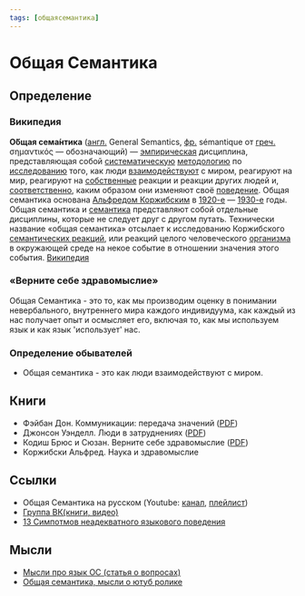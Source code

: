 ```yaml
---
tags: [общаясемантика]
---
```

# Общая Семантика

## Определение

### Википедия

**О́бщая сема́нтика** ([англ.](https://ru.wikipedia.org/wiki/%D0%90%D0%BD%D0%B3%D0%BB%D0%B8%D0%B9%D1%81%D0%BA%D0%B8%D0%B9_%D1%8F%D0%B7%D1%8B%D0%BA "Английский язык") General Semantics, [фр.](https://ru.wikipedia.org/wiki/%D0%A4%D1%80%D0%B0%D0%BD%D1%86%D1%83%D0%B7%D1%81%D0%BA%D0%B8%D0%B9_%D1%8F%D0%B7%D1%8B%D0%BA "Французский язык") sémantique от [греч.](https://ru.wikipedia.org/wiki/%D0%93%D1%80%D0%B5%D1%87%D0%B5%D1%81%D0%BA%D0%B8%D0%B9_%D1%8F%D0%B7%D1%8B%D0%BA "Греческий язык") σημαντικός — обозначающий) — [эмпирическая](https://ru.wikipedia.org/wiki/%D0%AD%D0%BC%D0%BF%D0%B8%D1%80%D0%B8%D0%B7%D0%BC "Эмпиризм") дисциплина, представляющая собой [систематическую](https://ru.wikipedia.org/wiki/%D0%A1%D0%B8%D1%81%D1%82%D0%B5%D0%BC%D0%B0 "Система") [методологию](https://ru.wikipedia.org/wiki/%D0%9C%D0%B5%D1%82%D0%BE%D0%B4%D0%BE%D0%BB%D0%BE%D0%B3%D0%B8%D1%8F "Методология") по [исследованию](https://ru.wikipedia.org/wiki/%D0%98%D1%81%D1%81%D0%BB%D0%B5%D0%B4%D0%BE%D0%B2%D0%B0%D0%BD%D0%B8%D0%B5 "Исследование") того, как люди [взаимодействуют](https://ru.wikipedia.org/wiki/%D0%92%D0%B7%D0%B0%D0%B8%D0%BC%D0%BE%D0%B4%D0%B5%D0%B9%D1%81%D1%82%D0%B2%D0%B8%D0%B5 "Взаимодействие") с миром, реагируют на мир, реагируют на [собственные](https://ru.wikipedia.org/wiki/%D0%A1%D0%BE%D0%B1%D1%81%D1%82%D0%B2%D0%B5%D0%BD%D0%BD%D0%BE%D1%81%D1%82%D1%8C "Собственность") реакции и реакции других людей и, [соответственно](https://ru.wikipedia.org/wiki/%D0%A1%D0%BE%D0%BE%D1%82%D0%B2%D0%B5%D1%82%D1%81%D1%82%D0%B2%D0%B8%D0%B5 "Соответствие"), каким образом они изменяют своё [поведение](https://ru.wikipedia.org/wiki/%D0%9F%D0%BE%D0%B2%D0%B5%D0%B4%D0%B5%D0%BD%D0%B8%D0%B5 "Поведение"). Общая семантика основана [Альфредом Коржибским](https://ru.wikipedia.org/wiki/%D0%9A%D0%BE%D1%80%D0%B6%D0%B8%D0%B1%D1%81%D0%BA%D0%B8,_%D0%90%D0%BB%D1%8C%D1%84%D1%80%D0%B5%D0%B4 "Коржибски, Альфред") в [1920-е](https://ru.wikipedia.org/wiki/1920-%D0%B5 "1920-е") — [1930-е](https://ru.wikipedia.org/wiki/1930-%D0%B5 "1930-е") годы. Общая семантика и [семантика](https://ru.wikipedia.org/wiki/%D0%A1%D0%B5%D0%BC%D0%B0%D0%BD%D1%82%D0%B8%D0%BA%D0%B0 "Семантика") представляют собой отдельные дисциплины, которые не следует друг с другом путать. Технически название «общая семантика» отсылает к исследованию Коржибского [семантических реакций](https://ru.wikipedia.org/w/index.php?title=%D0%A1%D0%B5%D0%BC%D0%B0%D0%BD%D1%82%D0%B8%D1%87%D0%B5%D1%81%D0%BA%D0%B0%D1%8F_%D1%80%D0%B5%D0%B0%D0%BA%D1%86%D0%B8%D1%8F&action=edit&redlink=1 "Семантическая реакция (страница отсутствует)"), или реакций целого человеческого [организма](https://ru.wikipedia.org/wiki/%D0%9E%D1%80%D0%B3%D0%B0%D0%BD%D0%B8%D0%B7%D0%BC "Организм") в окружающей среде на некое событие в отношении значения этого события. [Википедия](https://ru.wikipedia.org/wiki/%D0%9E%D0%B1%D1%89%D0%B0%D1%8F_%D1%81%D0%B5%D0%BC%D0%B0%D0%BD%D1%82%D0%B8%D0%BA%D0%B0)

### «Верните себе здравомыслие»

Общая Семантика - это то, как мы производим оценку в понимании невербального, внутреннего мира каждого индивидуума, как каждый из нас получает опыт и осмысляет его, включая то, как мы используем язык и как язык 'использует' нас.

### Определение обывателей

- Общая семантика - это как люди взаимодействуют с миром.

## Книги

* Фэйбан Дон. Коммуникации: передача значений ([PDF](https://drive.google.com/file/d/1__uAKVZ8Lv_wPrKguQBMWZfDI_cKX77f/view?usp=sharing))
* Джонсон Уэнделл. Люди в затруднениях ([PDF](https://drive.google.com/file/d/10BVzxFysNRkR2yUE54nmBy0ElcGeW8i6/view?usp=sharing))
* Кодиш Брюс и Сюзан. Верните себе здравомыслие ([PDF](https://drive.google.com/file/d/1i_DYGs0w6uoGtKbvlMYtedRqWvOh0LeE/view?usp=sharing))
* Коржибски Альфред. Наука и здравомыслие

## Ссылки

* Общая Семантика на русском (Youtube: [канал](https://www.youtube.com/c/%D0%9E%D0%B1%D1%89%D0%B0%D1%8F%D0%A1%D0%B5%D0%BC%D0%B0%D0%BD%D1%82%D0%B8%D0%BA%D0%B0%D0%BD%D0%B0%D1%80%D1%83%D1%81%D1%81%D0%BA%D0%BE%D0%BC), [плейлист](https://www.youtube.com/playlist?list=PLGafSa9Sy2TbuK47kg8on8KWs9_04UL9m))
* [Группа ВК(книги, видео)](https://vk.com/generalsemantics)
* [13 Симпотмов неадекватного языкового поведения](13%20%D0%A1%D0%B8%D0%BC%D0%BF%D0%BE%D1%82%D0%BC%D0%BE%D0%B2%20%D0%BD%D0%B5%D0%B0%D0%B4%D0%B5%D0%BA%D0%B2%D0%B0%D1%82%D0%BD%D0%BE%D0%B3%D0%BE%20%D1%8F%D0%B7%D1%8B%D0%BA%D0%BE%D0%B2%D0%BE%D0%B3%D0%BE%20%D0%BF%D0%BE%D0%B2%D0%B5%D0%B4%D0%B5%D0%BD%D0%B8%D1%8F.md)

## Мысли

- [Мысли про язык ОС (статья о вопросах)](%D0%9C%D1%8B%D1%81%D0%BB%D0%B8%20%D0%BF%D1%80%D0%BE%20%D1%8F%D0%B7%D1%8B%D0%BA%20%D0%9E%D0%A1%20(%D1%81%D1%82%D0%B0%D1%82%D1%8C%D1%8F%20%D0%BE%20%D0%B2%D0%BE%D0%BF%D1%80%D0%BE%D1%81%D0%B0%D1%85).md)
- [Общая семантика, мысли о ютуб ролике](%D0%9E%D0%B1%D1%89%D0%B0%D1%8F%20%D1%81%D0%B5%D0%BC%D0%B0%D0%BD%D1%82%D0%B8%D0%BA%D0%B0,%20%D0%BC%D1%8B%D1%81%D0%BB%D0%B8%20%D0%BE%20%D1%8E%D1%82%D1%83%D0%B1%20%D1%80%D0%BE%D0%BB%D0%B8%D0%BA%D0%B5.md)